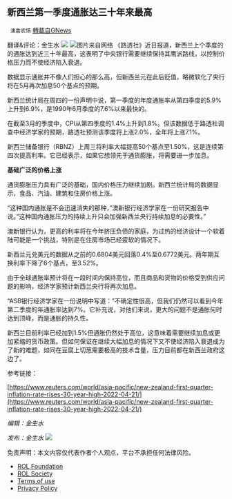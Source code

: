 
## 新西兰第一季度通胀达三十年来最高
` 澳喜农场` [轉載自GNews](https://gnews.org/zh-hans/2383677/)

翻译&评论：金生水
 ![](https://assets.gnews.org/wp-content/uploads/2022/04/image-2608-16.png) ![](https://assets.gnews.org/wp-content/uploads/2022/04/1-436.jpg)图片来自网络 
《路透社》近日报道，新西兰上个季度的的通胀达到近三十年最高，这表明了中央银行需要继续保持其鹰派路线，以控制价格压力而不使经济陷入衰退。
 
数据显示通胀并不像人们担心的那么高，但新西兰元在此后贬值，略微软化了央行将在5月再次加息50个基点的预期。
 
新西兰统计局在周四的一份声明中说，第一季度的年度通胀率从第四季度的5.9%上升到6.9%，是1990年6月季度的7.6%以来最快的。
 
在截至3月的季度中，CPI从第四季度的1.4%上升到1.8%。但该数据低于路透社调查中经济学家的预期，路透社预测该季度将上涨2.0%，全年将上涨7.1%。
 
新西兰储备银行（RBNZ）上周三将利率大幅提高50个基点至1.50%，这是连续第四次提高利率。它已经表示，如果它想领先于通货膨胀，将需要进一步加息。
 
**基础广泛的价格上涨**
 
通货膨胀压力具有广泛的基础，国内价格压力继续加剧。新西兰统计局的数据显示，食品、汽油、建筑和住房价格上涨。
 
“这种国内通胀是不会迅速消失的那种，”澳新银行经济学家在一份研究报告中说。”这种国内通胀压力的持续上升只会加强新西兰央行持续加息的必要性。”
 
澳新银行认为，更高的利率将在今年挤压负债的家庭，为过热的经济设计一个软着陆可能是一个挑战，特别是在住房市场已经疲软的情况下。
 
新西兰元兑美元的数据从之前的0.6804美元回落0.4%至0.6772美元。两年期互换利率下降了6个基点，至3.52%。
 
由于全球通胀率预计将在一段时间内保持高位，而且商品和货物的价格受到供应问题的影响，经济学家预计新西兰央行将再次加息。
 
“ASB银行经济学家在一份说明中写道：”不确定性很高，但我们仍然可以看到今年第二季度的年通胀率达到7%。它补充说，对他们来说，更大的问题不是通胀何时达到顶峰，而是通胀的持久性。
 
新西兰目前利率已经加到1.5%但通胀仍然处于高位，这意味着需要继续加息或更加紧缩的货币政策。但如何保证在继续大幅加息的情况下又不使经济陷入衰退成为了新的难题，如同在豆腐上切葱需要极高的技术含量，压力目前都在新西兰政府这边了。
 
参考链接：
 
[https://www.reuters.com/world/asia-pacific/new-zealand-first-quarter-inflation-rate-rises-30-year-high-2022-04-21/](https://www.reuters.com/world/asia-pacific/new-zealand-first-quarter-inflation-rate-rises-30-year-high-2022-04-21/)
 
*编辑：金生水*
 
*发布：金生水*
 ![](https://assets.gnews.org/wp-content/uploads/2022/04/HA-3.jpg) 

免责声明：本文内容仅代表作者个人观点，平台不承担任何法律风险。
  
- [ROL Foundation](https://rolfoundation.org/)
- [ROL Society](https://rolsociety.org/)
- [Terms of use](https://gnews.org/terms-of-use-3/)
- [Privacy Policy](https://gnews.org/privacy-policy/)
